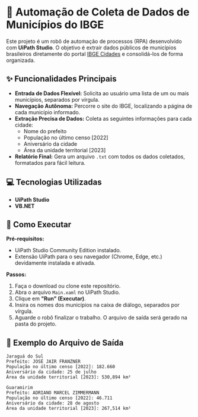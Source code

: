 # 🤖 Automação de Coleta de Dados de Municípios do IBGE

Este projeto é um robô de automação de processos (RPA) desenvolvido com **UiPath Studio**. O objetivo é extrair dados públicos de municípios brasileiros diretamente do portal [IBGE Cidades](https://cidades.ibge.gov.br/) e consolidá-los de forma organizada.

## ✨ Funcionalidades Principais

* **Entrada de Dados Flexível:** Solicita ao usuário uma lista de um ou mais municípios, separados por vírgula.
* **Navegação Autônoma:** Percorre o site do IBGE, localizando a página de cada município informado.
* **Extração Precisa de Dados:** Coleta as seguintes informações para cada cidade:
    * Nome do prefeito
    * População no último censo [2022]
    * Aniversário da cidade
    * Área da unidade territorial [2023]
* **Relatório Final:** Gera um arquivo `.txt` com todos os dados coletados, formatados para fácil leitura.

## 💻 Tecnologias Utilizadas

* **UiPath Studio**
* **VB.NET**

## 🚀 Como Executar

**Pré-requisitos:**

* UiPath Studio Community Edition instalado.
* Extensão UiPath para o seu navegador (Chrome, Edge, etc.) devidamente instalada e ativada.

**Passos:**

1.  Faça o download ou clone este repositório.
2.  Abra o arquivo `Main.xaml` no UiPath Studio.
3.  Clique em **"Run" (Executar)**.
4.  Insira os nomes dos municípios na caixa de diálogo, separados por vírgula.
5.  Aguarde o robô finalizar o trabalho. O arquivo de saída será gerado na pasta do projeto.

## 📝 Exemplo do Arquivo de Saída

```text
Jaraguá do Sul
Prefeito: JOSÉ JAIR FRANZNER
População no último censo [2022]: 182.660
Aniversário da cidade: 25 de julho
Área da unidade territorial [2023]: 530,894 km²

Guaramirim
Prefeito: ADRIANO MARCEL ZIMMERMANN
População no último censo [2022]: 46.711
Aniversário da cidade: 28 de agosto
Área da unidade territorial [2023]: 267,514 km²
```
